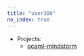 ```yaml
---
title: "user300"
no_index: true
---
```


* Projects:
  * [ocaml-mindstorm](/projects/ocaml-mindstorm/)
